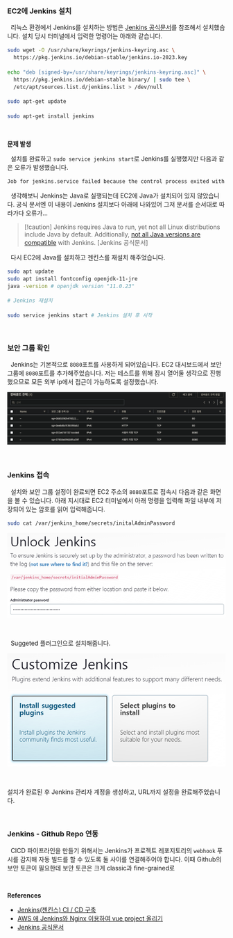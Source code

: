 
### EC2에 Jenkins 설치

&nbsp;&nbsp;리눅스 환경에서 Jenkins를 설치하는 방법은 [Jenkins 공식문서](https://www.jenkins.io/doc/book/installing/linux/)를 참조해서 설치했습니다. 설치 당시 터미널에서 입력한 명령어는 아래와 같습니다.

```bash
sudo wget -O /usr/share/keyrings/jenkins-keyring.asc \
  https://pkg.jenkins.io/debian-stable/jenkins.io-2023.key
  
echo "deb [signed-by=/usr/share/keyrings/jenkins-keyring.asc]" \
  https://pkg.jenkins.io/debian-stable binary/ | sudo tee \
  /etc/apt/sources.list.d/jenkins.list > /dev/null
  
sudo apt-get update

sudo apt-get install jenkins
```

<br>

**문제 발생**

&nbsp;&nbsp;설치를 완료하고 `sudo service jenkins start`로 Jenkins를 실행했지만 다음과 같은 오류가 발생했습니다.

```bash
Job for jenkins.service failed because the control process exited with error code. See "systemctl status jenkins.service" and "journalctl -xeu jenkins.service" for details.
```

&nbsp;&nbsp;생각해보니 Jenkins는 Java로 실행되는데 EC2에 Java가 설치되어 있지 않았습니다. 공식 문서엔 이 내용이 Jenkins 설치보다 아래에 나와있어 그저 문서를 순서대로 따라가다 오류가...

>[!caution] Jenkins requires Java to run, yet not all Linux distributions include Java by default. Additionally, [not all Java versions are compatible](https://www.jenkins.io/doc/book/platform-information/support-policy-java/) with Jenkins. [Jenkins 공식문서]

&nbsp;&nbsp;다시 EC2에 Java를 설치하고 젠킨스를 재설치 해주었습니다.

```bash
sudo apt update
sudo apt install fontconfig openjdk-11-jre
java -version # openjdk version "11.0.23"

# Jenkins 재설치

sudo service jenkins start # Jenkins 설치 후 시작
```


<br>

### 보안 그룹 확인

&nbsp;&nbsp;Jenkins는 기본적으로 `8080`포트를 사용하게 되어있습니다. EC2 대시보드에서 보안그룹에 `8080`포트를 추가해주었습니다. 저는 테스트를 위해 잠시 열어둘 생각으로 진행했으므로 모든 외부 ip에서 접근이 가능하도록 설정했습니다.

![EC2 보안그룹|](./images/보안그룹.png)

<br>

### Jenkins 접속

&nbsp;&nbsp;설치와 보안 그룹 설정이 완료되면 EC2 주소의 `8080`포트로 접속시 다음과 같은 화면을 볼 수 있습니다. 아래 지시대로 EC2 터미널에서 아래 명령을 입력해 파일 내부에 저장되어 있는 암호를 읽어 입력해줍니다.

```bash
sudo cat /var/jenkins_home/secrets/initalAdminPassword
```

![젠킨스 락|](./images/jenkins_lock.png)

<br>

&nbsp;&nbsp;Suggeted 플러그인으로 설치해줍니다.

![jenkins option|600](./images/customize_jenkins.png)

<br>

설치가 완료된 후 Jenkins 관리자 계정을 생성하고, URL까지 설정을 완료해주었습니다.

<br>

### Jenkins - Github Repo 연동

&nbsp;&nbsp;CICD 파이프라인을 만들기 위해서는 Jenkins가 프로젝트 레포지토리의 `webhook` 푸시를 감지해 자동 빌드를 할 수 있도록 둘 사이를 연결해주어야 합니다. 이때 Github의 보안 토큰이 필요한데 보안 토큰은 크게 classic과 fine-grained로 


<br>

**References**
- [Jenkins(젠킨스) CI / CD 구축](https://humanwater.tistory.com/15)
- [AWS 에 Jenkins와 Nginx 이용하여 vue project 올리기](https://zakelstorm.tistory.com/133)
- [Jenkins 공식문서](https://www.jenkins.io/doc/book/installing/linux/)